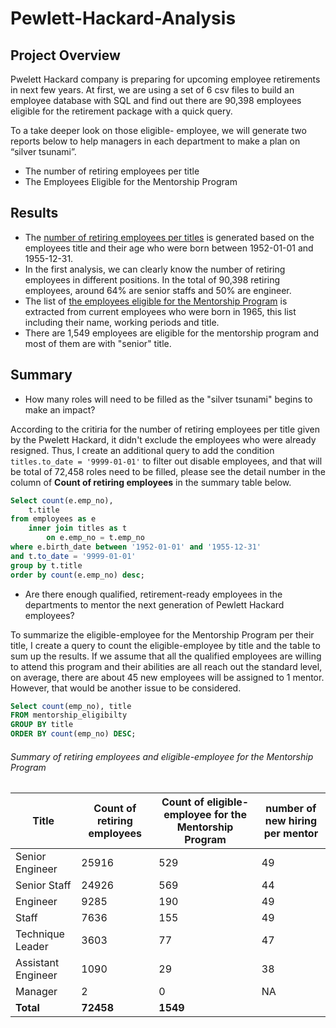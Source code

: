 # Pewlett-Hackard-Analysis

## Project Overview
Pwelett Hackard company is preparing for upcoming employee retirements in next few years. At first, we are using a set of 6 csv files to build an employee database with SQL and find out there are 90,398 employees eligible for the retirement package with a quick query. 

To a take deeper look on those eligible- employee, we will generate two reports below to help managers in each department to make a plan on “silver tsunami”.
-	The number of retiring employees per title
-	The Employees Eligible for the Mentorship Program

## Results

- The [number of retiring employees per titles](https://github.com/BessHung/Pewlett-Hackard-Analysis/blob/20256a6d168ab22657b57be35df4fb98904925d4/Data/retiring_titles.csv) is generated based on the employees title and their age who were born between 1952-01-01 and 1955-12-31.
- In the first analysis, we can clearly know the number of retiring employees in different positions. In the total of 90,398 retiring employees, around 64% are senior staffs and 50% are engineer.
-  The list of [the employees eligible for the Mentorship Program](https://github.com/BessHung/Pewlett-Hackard-Analysis/blob/20256a6d168ab22657b57be35df4fb98904925d4/Data/mentorship_eligibilty.csv) is extracted from current employees who were born in 1965, this list including their name, working periods and title.
-  There are 1,549 employees are eligible for the mentorship program and most of them are with "senior" title.

## Summary

-	How many roles will need to be filled as the "silver tsunami" begins to make an impact?

According to the critiria for the number of retiring employees per title given by the Pwelett Hackard, it didn't exclude the employees who were already resigned. Thus, I create an additional query to add the condition `titles.to_date = '9999-01-01'` to filter out disable employees, and that will be total of 72,458 roles need to be filled, please see the detail number in the column of **Count of retiring employees** in the summary table below. 

```SQL
Select count(e.emp_no),
	t.title
from employees as e
	inner join titles as t
		on e.emp_no = t.emp_no
where e.birth_date between '1952-01-01' and '1955-12-31'
and t.to_date = '9999-01-01'
group by t.title
order by count(e.emp_no) desc;
```

-	Are there enough qualified, retirement-ready employees in the departments to mentor the next generation of Pewlett Hackard employees?

To summarize the eligible-employee for the Mentorship Program per their title, I create a query to count the eligible-employee by title and the table to sum up the results.
If we assume that all the qualified employees are willing to attend this program and their abilities are all reach out the standard level, on average, there are about 45 new employees will be assigned to 1 mentor. However, that would be another issue to be considered.

```SQL
Select count(emp_no), title
FROM mentorship_eligibilty
GROUP BY title
ORDER BY count(emp_no) DESC;
```

###### Summary of retiring employees and eligible-employee for the Mentorship Program
| Title | Count of retiring employees | Count of eligible-employee for the Mentorship Program | number of new hiring per mentor |
| ------------- | ------------- | ------------- | ------------- |
| Senior Engineer | 25916 | 529 | 49 |
| Senior Staff | 24926| 569 | 44 |
| Engineer | 9285| 190 | 49 |
| Staff | 7636 | 155 | 49 |
| Technique Leader | 3603 | 77 | 47 |
| Assistant Engineer | 1090 | 29 | 38 |
| Manager | 2 | 0 | NA |
| **Total** |**72458** | **1549** |  |

